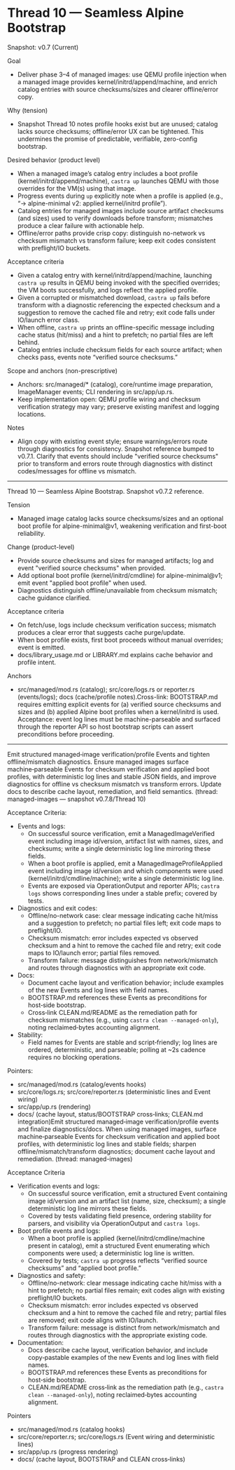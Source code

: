 # Thread 10 — Seamless Alpine Bootstrap
Snapshot: v0.7 (Current)

Goal
- Deliver phase 3–4 of managed images: use QEMU profile injection when a managed image provides kernel/initrd/append/machine, and enrich catalog entries with source checksums/sizes and clearer offline/error copy.

Why (tension)
- Snapshot Thread 10 notes profile hooks exist but are unused; catalog lacks source checksums; offline/error UX can be tightened. This undermines the promise of predictable, verifiable, zero-config bootstrap.

Desired behavior (product level)
- When a managed image’s catalog entry includes a boot profile (kernel/initrd/append/machine), `castra up` launches QEMU with those overrides for the VM(s) using that image.
- Progress events during `up` explicitly note when a profile is applied (e.g., “→ alpine-minimal v2: applied kernel/initrd profile”).
- Catalog entries for managed images include source artifact checksums (and sizes) used to verify downloads before transform; mismatches produce a clear failure with actionable help.
- Offline/error paths provide crisp copy: distinguish no-network vs checksum mismatch vs transform failure; keep exit codes consistent with preflight/IO buckets.

Acceptance criteria
- Given a catalog entry with kernel/initrd/append/machine, launching `castra up` results in QEMU being invoked with the specified overrides; the VM boots successfully, and logs reflect the applied profile.
- Given a corrupted or mismatched download, `castra up` fails before transform with a diagnostic referencing the expected checksum and a suggestion to remove the cached file and retry; exit code falls under IO/launch error class.
- When offline, `castra up` prints an offline-specific message including cache status (hit/miss) and a hint to prefetch; no partial files are left behind.
- Catalog entries include checksum fields for each source artifact; when checks pass, events note “verified source checksums.”

Scope and anchors (non-prescriptive)
- Anchors: src/managed/* (catalog), core/runtime image preparation, ImageManager events; CLI rendering in src/app/up.rs.
- Keep implementation open: QEMU profile wiring and checksum verification strategy may vary; preserve existing manifest and logging locations.

Notes
- Align copy with existing event style; ensure warnings/errors route through diagnostics for consistency.
Snapshot reference bumped to v0.7.1. Clarify that events should include "verified source checksums" prior to transform and errors route through diagnostics with distinct codes/messages for offline vs mismatch.

---

Thread 10 — Seamless Alpine Bootstrap. Snapshot v0.7.2 reference.

Tension
- Managed image catalog lacks source checksums/sizes and an optional boot profile for alpine-minimal@v1, weakening verification and first-boot reliability.

Change (product-level)
- Provide source checksums and sizes for managed artifacts; log and event "verified source checksums" when provided.
- Add optional boot profile (kernel/initrd/cmdline) for alpine-minimal@v1; emit event "applied boot profile" when used.
- Diagnostics distinguish offline/unavailable from checksum mismatch; cache guidance clarified.

Acceptance criteria
- On fetch/use, logs include checksum verification success; mismatch produces a clear error that suggests cache purge/update.
- When boot profile exists, first boot proceeds without manual overrides; event is emitted.
- docs/library_usage.md or LIBRARY.md explains cache behavior and profile intent.

Anchors
- src/managed/mod.rs (catalog); src/core/logs.rs or reporter.rs (events/logs); docs (cache/profile notes).Cross-link: BOOTSTRAP.md requires emitting explicit events for (a) verified source checksums and sizes and (b) applied Alpine boot profiles when a kernel/initrd is used. Acceptance: event log lines must be machine-parseable and surfaced through the reporter API so host bootstrap scripts can assert preconditions before proceeding.

---

Emit structured managed‑image verification/profile Events and tighten offline/mismatch diagnostics.
Ensure managed images surface machine‑parseable Events for checksum verification and applied boot profiles, with deterministic log lines and stable JSON fields, and improve diagnostics for offline vs checksum mismatch vs transform errors. Update docs to describe cache layout, remediation, and field semantics. (thread: managed-images — snapshot v0.7.8/Thread 10)

Acceptance Criteria:
- Events and logs:
  - On successful source verification, emit a ManagedImageVerified event including image id/version, artifact list with names, sizes, and checksums; write a single deterministic log line mirroring these fields.
  - When a boot profile is applied, emit a ManagedImageProfileApplied event including image id/version and which components were used (kernel/initrd/cmdline/machine); write a single deterministic log line.
  - Events are exposed via OperationOutput and reporter APIs; `castra logs` shows corresponding lines under a stable prefix; covered by tests.
- Diagnostics and exit codes:
  - Offline/no-network case: clear message indicating cache hit/miss and a suggestion to prefetch; no partial files left; exit code maps to preflight/IO.
  - Checksum mismatch: error includes expected vs observed checksum and a hint to remove the cached file and retry; exit code maps to IO/launch error; partial files removed.
  - Transform failure: message distinguishes from network/mismatch and routes through diagnostics with an appropriate exit code.
- Docs:
  - Document cache layout and verification behavior; include examples of the new Events and log lines with field names.
  - BOOTSTRAP.md references these Events as preconditions for host‑side bootstrap.
  - Cross‑link CLEAN.md/README as the remediation path for checksum mismatches (e.g., using `castra clean --managed-only`), noting reclaimed‑bytes accounting alignment.
- Stability:
  - Field names for Events are stable and script‑friendly; log lines are ordered, deterministic, and parseable; polling at ~2s cadence requires no blocking operations.

Pointers:
- src/managed/mod.rs (catalog/events hooks)
- src/core/logs.rs; src/core/reporter.rs (deterministic lines and Event wiring)
- src/app/up.rs (rendering)
- docs/ (cache layout, status/BOOTSTRAP cross‑links; CLEAN.md integration)Emit structured managed‑image verification/profile events and finalize diagnostics/docs.
When using managed images, surface machine‑parseable Events for checksum verification and applied boot profiles, with deterministic log lines and stable fields; sharpen offline/mismatch/transform diagnostics; document cache layout and remediation. (thread: managed-images)

Acceptance Criteria
- Verification events and logs:
  - On successful source verification, emit a structured Event containing image id/version and an artifact list (name, size, checksum); a single deterministic log line mirrors these fields.
  - Covered by tests validating field presence, ordering stability for parsers, and visibility via OperationOutput and `castra logs`.
- Boot profile events and logs:
  - When a boot profile is applied (kernel/initrd/cmdline/machine present in catalog), emit a structured Event enumerating which components were used; a deterministic log line is written.
  - Covered by tests; `castra up` progress reflects “verified source checksums” and “applied boot profile.”
- Diagnostics and safety:
  - Offline/no-network: clear message indicating cache hit/miss with a hint to prefetch; no partial files remain; exit codes align with existing preflight/IO buckets.
  - Checksum mismatch: error includes expected vs observed checksum and a hint to remove the cached file and retry; partial files are removed; exit code aligns with IO/launch.
  - Transform failure: message is distinct from network/mismatch and routes through diagnostics with the appropriate existing code.
- Documentation:
  - Docs describe cache layout, verification behavior, and include copy‑pastable examples of the new Events and log lines with field names.
  - BOOTSTRAP.md references these Events as preconditions for host‑side bootstrap.
  - CLEAN.md/README cross‑link as the remediation path (e.g., `castra clean --managed-only`), noting reclaimed‑bytes accounting alignment.

Pointers
- src/managed/mod.rs (catalog hooks)
- src/core/reporter.rs; src/core/logs.rs (Event wiring and deterministic lines)
- src/app/up.rs (progress rendering)
- docs/ (cache layout, BOOTSTRAP and CLEAN cross‑links)